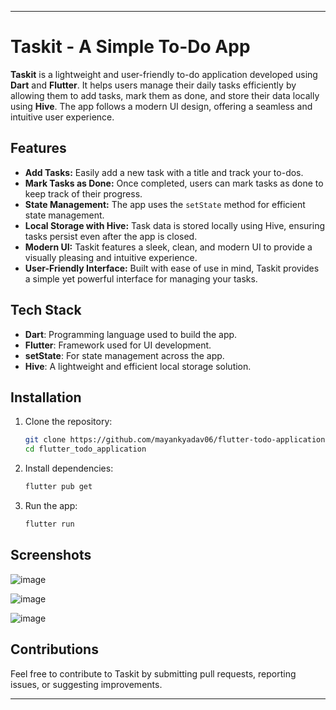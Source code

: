 

---

# Taskit - A Simple To-Do App

**Taskit** is a lightweight and user-friendly to-do application developed using **Dart** and **Flutter**. It helps users manage their daily tasks efficiently by allowing them to add tasks, mark them as done, and store their data locally using **Hive**. The app follows a modern UI design, offering a seamless and intuitive user experience.

## Features

- **Add Tasks:** Easily add a new task with a title and track your to-dos.
- **Mark Tasks as Done:** Once completed, users can mark tasks as done to keep track of their progress.
- **State Management:** The app uses the `setState` method for efficient state management.
- **Local Storage with Hive:** Task data is stored locally using Hive, ensuring tasks persist even after the app is closed.
- **Modern UI:** Taskit features a sleek, clean, and modern UI to provide a visually pleasing and intuitive experience.
- **User-Friendly Interface:** Built with ease of use in mind, Taskit provides a simple yet powerful interface for managing your tasks.

## Tech Stack

- **Dart**: Programming language used to build the app.
- **Flutter**: Framework used for UI development.
- **setState**: For state management across the app.
- **Hive**: A lightweight and efficient local storage solution.

## Installation

1. Clone the repository:

   ```bash
   git clone https://github.com/mayankyadav06/flutter-todo-application-hive.git
   cd flutter_todo_application
   ```

2. Install dependencies:

   ```bash
   flutter pub get
   ```

3. Run the app:

   ```bash
   flutter run
   ```

## Screenshots

![image](https://github.com/user-attachments/assets/cd0d64de-dd4a-43be-9b25-06abc28e1bd5)

![image](https://github.com/user-attachments/assets/02a6976a-6915-4b55-946c-2df8d55090ec)

![image](https://github.com/user-attachments/assets/8d4e20e7-f66d-4aa2-a143-538fcfecc29a)






## Contributions

Feel free to contribute to Taskit by submitting pull requests, reporting issues, or suggesting improvements.

---
